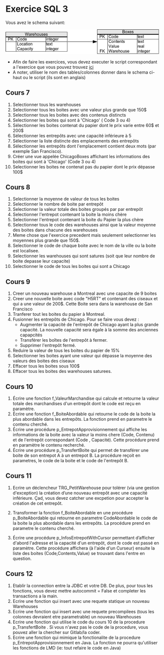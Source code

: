# Exercice SQL 3

Vous avez le schema suivant:

![](images/3_schema_figure.png)


* Afin de faire les exercices, vous devez executer le script correspondant a l'exercice que vous pouvez trouvez [ici](scripts/)
* A noter, utiliser le nom des tables/colonnes donner dans le schema ci-haut ou le script (ils sont en anglais)

## Cours 7
1. Selectionner tous les warehouses
2. Selectionner tous les boites avec une valeur plus grande que 150$
3. Selectionner tous les boites avec des contenus distincts
4. Selectionner les boites qui sont à 'Chicago' ( Code 3 ou 4)
5. Sélectionner les boites contenat du papier dont le prix varie entre 60$ et 200$
6. Sélectionner les entrepôts avec une capacité inférieure à 5
7. Sélectionner la liste distincte des emplacements des entrepôts
8. Sélectionner les entrepôts dont l'emplacement contient deux mots (par exemple San Francisco). 
9. Créer une vue appelée ChicagoBoxes affichant les informations des boites qui sont à 'Chicago' (Code 3 ou 4)
10. Selectionner les boites ne contenat pas du papier dont le prix dépasse 100$

## Cours 8
1. Selectionner la moyenne de valeur de tous les boites
2. Selectionner le nombre de boite par entrepôt 
3. Selectionner la valeur totale des boites groupés par par entrepôt
4. Selectionner l'entrepot contenant la boite la moins chère 
5. Selectionner l'entrepot contenant la boite du Papier la plus chère
6. Selectionner tous le code des warehouses ainsi que la valeur moyenne des boites dans chacune des warehouses
7. Meme chose que l'exercice precedent mais seulement selectionner les moyennes plus grande que 150$.
8. Selectionner le code de chaque boite avec le nom de la ville ou la boite est localisee.
9. Selectionner les warehouses qui sont satures (soit que leur nombre de boite depasse leur capacite)
10. Selectionner le code de tous les boites qui sont a Chicago

## Cours 9
1. Creer un nouveau warehouse a Montreal avec une capacite de 9 boites 
2. Creer une nouvelle boite avec code "H5RT" et contenant des ciseaux et qui a une valeur de 200$. Cette Boite sera dans la warehouse de San Francisco
3. Tranferer tout les boites du papier à Montreal.
4. Fusionner les entrepôts de Chicago. Pour se faire vous devez :
    - Augmenter la capacité de l'entrepôt de Chicago ayant la plus grande capacité. La nouvelle capacité sera égale à la somme des anciennes capapcités
    - Transférer les boîtes de l'entrepôt à fermer.
    - Supprimer l'entrepôt fermé.   
5. Reduire la valeur de tous les boites du papier de 15%
6. Selectionner les boites ayant une valeur qui dépasse la moyenne des valeurs des boites des ciseaux 
7. Effacer tous les boites sous 100$
8. Effacer tous les boites des warehouses saturees.

## Cours 10

1. Écrire une fonction f_ValeurMarchandise qui calcule et retourne la valeur totale des marchandises d'un entrepôt dont le code est reçu en paramètre. 
2. Écrire une fonction f_BoiteAbordable qui retourne le code de la boite la plus abordable dans les entrepôts. La fonction prend en parametre le contenu cherché.
3. Écrire une procédure p_EntrepotApprovisionnement qui affiche les informations de la boite avec la valeur la moins chere (Code, Contenu) et de l'entrepôt correspondant (Code , Capacité). Cette procédure prend en paramètre le contenu recherché.
4. Écrire une procédure p_TransfertBoite qui permet de transférer une boite de son entrepot A à un entrepot B. La procédure reçoit en parametres, le code de la boite et le code de l'entrepôt B.


## Cours 11
1. Ecrire un déclencheur TRG_PetitWarehouse pour tolérer (via une gestion d'exception) la création d’une nouveau entrepôt avec une capacité inférieure. Çad, vous devez catcher une excpetion pour accepter la création de cet entrepôt.

2. Transformer la fonction f_BoiteAbordable en une procédure p_BoiteAbordable qui retourne en parametre CodeAbordable le code de la boite la plus abordable dans les entrepôts. La procédure prend en parametre le contenu cherché.

3. Écrire une procédure p_InfosEntrepotWithCursor permettant d’afficher d'abord l'adresse et la capacité d'un entrepôt, dont le code  est passé en paramètre. Cette procédure affichera (à l'aide d'un Curseur) ensuite la liste des boites (Code,Contents,Value) se trouvant dans l'entre en question.

## Cours 12
1. Etablir la connection entre la JDBC et votre DB. De plus, pour tous les fonctions, vous devez mettre autocommit = False et completer les transactions a la main.
2. Ecrire une fonction qui insert avec une requete statique un nouveau Warehouses
3. Ecrire une fonction qui insert avec une requete precompilees (tous les colonnes devraient etre parametrable) un nouveau Warehouses
4. Ecrire une fonction qui utilise le code du cours 10 de la procedure p_TransfertBoite . Si vous n'avez pas le code de la procedure, vous pouvez aller la chercher sur Gitlab/la coder.
5. Ecrire une fonction qui mimique la fonctionalite de la procedure p_EntrepotApprovisionnement  en Java. La fonction ne pourra qu'utiliser les fonctions de LMD (ie: tout refaire le code en Java)
